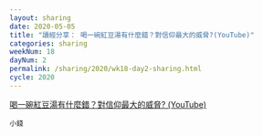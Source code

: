 ```yaml
---
layout: sharing
date: 2020-05-05
title: "讀經分享： 喝一碗紅豆湯有什麼錯？對信仰最大的威脅?(YouTube)"
categories: sharing
weekNum: 18
dayNum: 2
permalink: /sharing/2020/wk18-day2-sharing.html
cycle: 2020
---
```


[喝一碗紅豆湯有什麼錯？對信仰最大的威脅? (YouTube)](https://youtu.be/e4P4omo3-lg)

`小錢`
